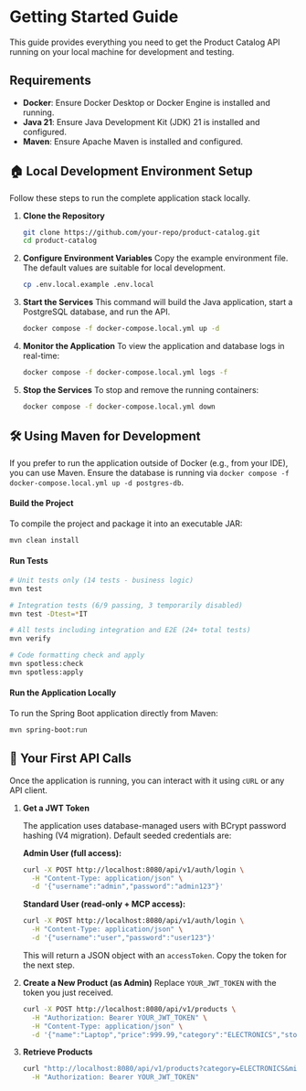 # Getting Started Guide

This guide provides everything you need to get the Product Catalog API running on your local machine for development and testing.

## Requirements
* **Docker**: Ensure Docker Desktop or Docker Engine is installed and running.
* **Java 21**: Ensure Java Development Kit (JDK) 21 is installed and configured.
* **Maven**: Ensure Apache Maven is installed and configured.

## 🏠 Local Development Environment Setup

Follow these steps to run the complete application stack locally.

1.  **Clone the Repository**
    ```bash
    git clone https://github.com/your-repo/product-catalog.git
    cd product-catalog
    ```

2.  **Configure Environment Variables**
    Copy the example environment file. The default values are suitable for local development.
    ```bash
    cp .env.local.example .env.local
    ```

3.  **Start the Services**
    This command will build the Java application, start a PostgreSQL database, and run the API.
    ```bash
    docker compose -f docker-compose.local.yml up -d
    ```

4.  **Monitor the Application**
    To view the application and database logs in real-time:
    ```bash
    docker compose -f docker-compose.local.yml logs -f
    ```

5.  **Stop the Services**
    To stop and remove the running containers:
    ```bash
    docker compose -f docker-compose.local.yml down
    ```

## 🛠️ Using Maven for Development

If you prefer to run the application outside of Docker (e.g., from your IDE), you can use Maven. Ensure the database is running via `docker compose -f docker-compose.local.yml up -d postgres-db`.

#### Build the Project
To compile the project and package it into an executable JAR:
```bash
mvn clean install
````

#### Run Tests

```bash
# Unit tests only (14 tests - business logic)
mvn test

# Integration tests (6/9 passing, 3 temporarily disabled)
mvn test -Dtest=*IT

# All tests including integration and E2E (24+ total tests)  
mvn verify

# Code formatting check and apply
mvn spotless:check
mvn spotless:apply
```

#### Run the Application Locally

To run the Spring Boot application directly from Maven:

```bash
mvn spring-boot:run
```

## 🚀 Your First API Calls

Once the application is running, you can interact with it using `cURL` or any API client.

1.  **Get a JWT Token**

    The application uses database-managed users with BCrypt password hashing (V4 migration). Default seeded credentials are:

    **Admin User (full access):**
    ```bash
    curl -X POST http://localhost:8080/api/v1/auth/login \
      -H "Content-Type: application/json" \
      -d '{"username":"admin","password":"admin123"}'
    ```

    **Standard User (read-only + MCP access):**
    ```bash
    curl -X POST http://localhost:8080/api/v1/auth/login \
      -H "Content-Type: application/json" \
      -d '{"username":"user","password":"user123"}'
    ```

    This will return a JSON object with an `accessToken`. Copy the token for the next step.

2.  **Create a New Product (as Admin)**
    Replace `YOUR_JWT_TOKEN` with the token you just received.

    ```bash
    curl -X POST http://localhost:8080/api/v1/products \
      -H "Authorization: Bearer YOUR_JWT_TOKEN" \
      -H "Content-Type: application/json" \
      -d '{"name":"Laptop","price":999.99,"category":"ELECTRONICS","stockQuantity":50}'
    ```

3.  **Retrieve Products**

    ```bash
    curl "http://localhost:8080/api/v1/products?category=ELECTRONICS&minPrice=500&page=0&size=10" \
      -H "Authorization: Bearer YOUR_JWT_TOKEN"
    ```